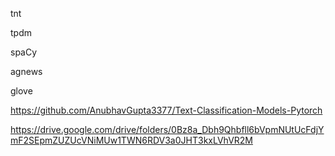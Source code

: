 tnt

tpdm

spaCy

agnews

glove

https://github.com/AnubhavGupta3377/Text-Classification-Models-Pytorch

https://drive.google.com/drive/folders/0Bz8a_Dbh9Qhbfll6bVpmNUtUcFdjYmF2SEpmZUZUcVNiMUw1TWN6RDV3a0JHT3kxLVhVR2M





